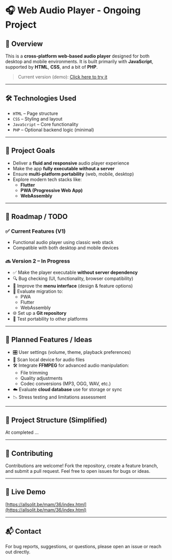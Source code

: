 # 🎧 Web Audio Player - Ongoing Project

## 📌 Overview

This is a **cross-platform web-based audio player** designed for both desktop and mobile environments. It is built primarily with **JavaScript**, supported by **HTML**, **CSS**, and a bit of **PHP**.

> Current version (demo): [Click here to try it](https://allsolit.be/mam/36/index.html)

---

## 🛠️ Technologies Used

- `HTML` – Page structure
- `CSS` – Styling and layout
- `JavaScript` – Core functionality
- `PHP` – Optional backend logic (minimal)

---

## 🎯 Project Goals

- Deliver a **fluid and responsive** audio player experience
- Make the app **fully executable without a server**
- Ensure **multi-platform portability** (web, mobile, desktop)
- Explore modern tech stacks like:
  - **Flutter**
  - **PWA (Progressive Web App)**
  - **WebAssembly**

---

## 🚧 Roadmap / TODO

### ✅ Current Features (V1)
- Functional audio player using classic web stack
- Compatible with both desktop and mobile devices

### 🔜 Version 2 – In Progress
- ✅ Make the player executable **without server dependency**
- 🔍 Bug checking (UI, functionality, browser compatibility)
- 🎨 Improve the **menu interface** (design & feature options)
- 🧪 Evaluate migration to:
  - PWA
  - Flutter
  - WebAssembly
- 🌐 Set up a **Git repository**
- 🔬 Test portability to other platforms

---

## 🌟 Planned Features / Ideas

- 🎛️ User settings (volume, theme, playback preferences)
- 📁 Scan local device for audio files
- 🛠️ Integrate **FFMPEG** for advanced audio manipulation:
  - File trimming
  - Quality adjustments
  - Codec conversions (MP3, OGG, WAV, etc.)
- ☁️ Evaluate **cloud database** use for storage or sync
- 📉 Stress testing and limitations assessment

---

## 📁 Project Structure (Simplified)
At completed ...

---

## 🤝 Contributing

Contributions are welcome! Fork the repository, create a feature branch, and submit a pull request. Feel free to open issues for bugs or ideas.

---

## 🔗 Live Demo

[https://allsolit.be/mam/36/index.html](https://allsolit.be/mam/36/index.html)

---

## 📬 Contact

For bug reports, suggestions, or questions, please open an issue or reach out directly.
